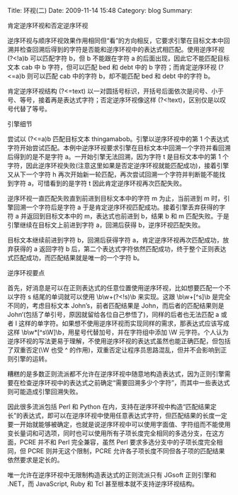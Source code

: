 Title: 环视(二)
Date: 2009-11-14 15:48
Category: blog
Summary: 

肯定逆序环视和否定逆序环视

逆序环视与顺序环视效果作用相同但“看”的方向相反，它要求引擎在目标文本中回溯并检查回溯后得到的字符是否能和逆序环视中的表达式相匹配。使用逆序环视 (?<!a)b 可以匹配字符 b，但 b 不能跟在字符 a 的后面出现，因此它不能匹配目标文本 cab 中 b 字符，但可以匹配 bed 和 debt 中的 b 字符；而肯定逆序环视 (?<=a)b 则可以匹配 cab 中的字符 b，却不能匹配 bed 和 debt 中的字符 b。

肯定逆序环视结构 (?<=text) 以一对圆括号标识，开括号后面依次是问号、小于号、等号，接着再是表达式字符；否定逆序环视像这样 (?<!text)，区别仅是以叹号代替了等号。

引擎细节

尝试以 (?<=a)b 匹配目标文本 thingamabob。引擎以逆序环视中的第 1 个表达式字符开始尝试匹配。本例中逆序环视要求引擎在目标文本中回溯一个字符并看回溯后得到的是不是字符 a。一开始引擎无法回溯，因为字符 t 是目标文本中的第 1 个字符，因此逆序环视失败(注意这里如果是否定逆序环视就能匹配成功)，接着引擎又从下一个字符 h 再次开始新一轮匹配，再次尝试回溯一个字符并判断能不能找到字符 a，可惜看到的是字符 t 因此肯定逆序环视再次匹配失败。

逆序环视一直匹配失败直到前进到目标文本中的字符 m 为止，当前进到 m 时，引擎回溯一个字符后是字符 a 于是肯定逆序环视匹配成功。接着引擎丢弃获得的字符 a 并返回到目标文本中的 m，表达式也前进到 b，结果 b 和 m 匹配失败。于是引擎继续在目标文上前进到字符 a，回溯后获得 b，逆序环视匹配失败。

目标文本继续前进到字符 b，回溯后获得字符 a，肯定逆序环视再次匹配成功，放弃获得的 a 返回字符 b 后，第二个表达式字符依然匹配成功，终于整个正则表达式匹配成功，而匹配结果就是唯一的一个字符 b。

逆序环视要点

首先，好消息是可以在正则表达式的任意位置使用逆序环视，比如想要匹配一个不以字符 s 结尾的单词就可以使用 \b\w+(?<!s)\b 来实现。这跟 \b\w+[^s]\b 是完全不同的，考虑目标文本 John’s，前者匹配结果是 John，而后者的匹配结果则是 John‘(包括了单引号，原因就留给各位自己参悟了)，同样的后者也无法匹配 a 或者 l 这样的单字符。如果想不使用逆序环视而实现同样的需求，那表达式应该写成这样 \b\w*[^s\W]\b，用星号代替加号，并在字符组中添加 \W 元字符。个人认为逆序环视的写法更易于理解，不使用逆序环视的表达式虽然也能正确匹配，但包括了双重否定(\W 也受 ^ 的作用)，双重否定让程序员思路混乱，但并不会影响到正则引擎的运转。

糟糕的是多数正则流派都不允许在逆序环视中随意地构造表达式，因为正则引擎需要在检查逆序环视中的表达式之前确定“需要回溯多少个字符”，而其中一些表达式则可能造成引擎回溯失败。

因此很多流派包括 Perl 和 Python 在内，支持在逆序环视中构造“匹配结果定长”的表达式，即可以在逆序环视中使用任意表达式字符，但匹配结果的长度一定要一开始就能够被确定，也就是说逆序环视中可以使用字面值、字符组而不能使用变长量词和可选项，同时也可以使用所有子项长度完全相同的多选分支，在这方面，PCRE 并不和 Perl 完全兼容，虽然 Perl 要求多选分支中的子项长度完全相同，但 PCRE 则并无这个限制，PCRE 允许各子项长度不同但各子项的匹配结果依然要求是定长的。

唯一允许在逆序环视中无限制构造表达式的正则流派只有 JGsoft 正则引擎和 .NET，而 JavaScript, Ruby 和 Tcl 甚至根本就不支持逆序环视结构。

